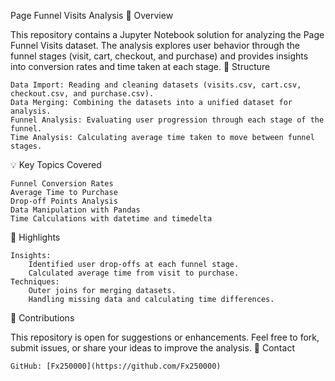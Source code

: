Page Funnel Visits Analysis
📝 Overview

This repository contains a Jupyter Notebook solution for analyzing the Page Funnel Visits dataset. The analysis explores user behavior through the funnel stages (visit, cart, checkout, and purchase) and provides insights into conversion rates and time taken at each stage.
📂 Structure

    Data Import: Reading and cleaning datasets (visits.csv, cart.csv, checkout.csv, and purchase.csv).
    Data Merging: Combining the datasets into a unified dataset for analysis.
    Funnel Analysis: Evaluating user progression through each stage of the funnel.
    Time Analysis: Calculating average time taken to move between funnel stages.

💡 Key Topics Covered

    Funnel Conversion Rates
    Average Time to Purchase
    Drop-off Points Analysis
    Data Manipulation with Pandas
    Time Calculations with datetime and timedelta

🚀 Highlights

    Insights:
        Identified user drop-offs at each funnel stage.
        Calculated average time from visit to purchase.
    Techniques:
        Outer joins for merging datasets.
        Handling missing data and calculating time differences.

🤝 Contributions

This repository is open for suggestions or enhancements. Feel free to fork, submit issues, or share your ideas to improve the analysis.
🔗 Contact

    GitHub: [Fx250000](https://github.com/Fx250000)
